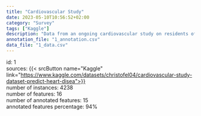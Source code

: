 ```yaml
---
title: "Cardiovascular Study"
date: 2023-05-10T10:56:52+02:00
category: "Survey"
tags: ["Kaggle"]
description: "Data from an ongoing cardiovascular study on residents of the town of Framingham, Massachusetts. The classification goal is to predict whether the patient has 10-year risk of future coronary heart disease (CHD)."
annotation_file: "1_annotation.csv"
data_file: "1_data.csv"
---
```

id: 1 \
sources: {{< srcButton name="Kaggle" link="https://www.kaggle.com/datasets/christofel04/cardiovascular-study-dataset-predict-heart-disea">}}  \
number of instances: 4238 \
number of features: 16 \
number of annotated features: 15 \
annotated features percentage: 94% 

